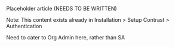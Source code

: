 <!--
title: "Single Sign On"
description: "Overview of setting up SSO"
tags: "sso authentication"
-->

Placeholder article (NEEDS TO BE WRITTEN)

Note: This content exists already in Installation > Setup Contrast > Authentication

Need to cater to Org Admin here, rather than SA
